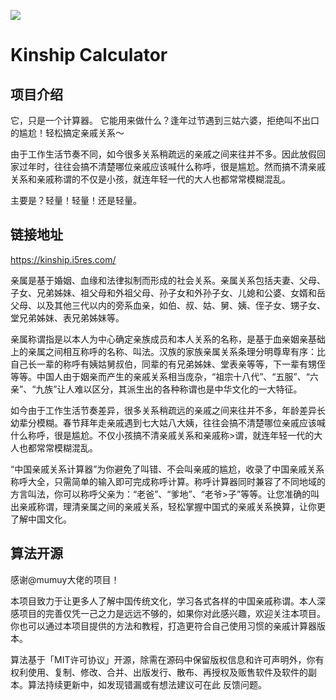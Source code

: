 
![](https://fastly.i5res.com/gh/pluginskers/cdn/2022/20221027101622.png)

# Kinship Calculator

## 项目介绍

它，只是一个计算器。
它能用来做什么？逢年过节遇到三姑六婆，拒绝叫不出口的尴尬！轻松搞定亲戚关系～

由于工作生活节奏不同，如今很多关系稍疏远的亲戚之间来往并不多。因此放假回家过年时，往往会搞不清楚哪位亲戚应该喊什么称呼，很是尴尬。然而搞不清亲戚关系和亲戚称谓的不仅是小孩，就连年轻一代的大人也都常常模糊混乱。

主要是？轻量！轻量！还是轻量。

## 链接地址

https://kinship.i5res.com/

亲属是基于婚姻、血缘和法律拟制而形成的社会关系。亲属关系包括夫妻、父母、子女、兄弟姊妹、祖父母和外祖父母、孙子女和外孙子女、儿媳和公婆、女婿和岳父母、以及其他三代以内的旁系血亲，如伯、叔、姑、舅、姨、侄子女、甥子女、堂兄弟姊妹、表兄弟姊妹等。

亲属称谓指是以本人为中心确定亲族成员和本人关系的名称，是基于血亲姻亲基础上的亲属之间相互称呼的名称、叫法。汉族的家族亲属关系条理分明尊卑有序：比自己长一辈的称呼有姨姑舅叔伯，同辈的有兄弟姊妹、堂表亲等等，下一辈有甥侄等等。中国人由于姻亲而产生的亲戚关系相当庞杂，“祖宗十八代”、“五服”、“六亲”、“九族”让人难以区分，其派生出的各种称谓也是中华文化的一大特征。

如今由于工作生活节奏差异，很多关系稍疏远的亲戚之间来往并不多，年龄差异长幼辈分模糊。春节拜年走亲戚遇到七大姑八大姨，往往会搞不清楚哪位亲戚应该喊什么称呼，很是尴尬。不仅小孩搞不清亲戚关系和亲戚称>谓，就连年轻一代的大人也都常常模糊混乱。

“中国亲戚关系计算器”为你避免了叫错、不会叫亲戚的尴尬，收录了中国亲戚关系称呼大全，只需简单的输入即可完成称呼计算。称呼计算器同时兼容了不同地域的方言叫法，你可以称呼父亲为：“老爸”、“爹地”、“老爷>子”等等。让您准确的叫出亲戚称谓，理清亲属之间的亲戚关系，轻松掌握中国式的亲戚关系换算，让你更了解中国文化。

## 算法开源

感谢@mumuy大佬的项目！

本项目致力于让更多人了解中国传统文化，学习各式各样的中国亲戚称谓。本人深感项目的完善仅凭一己之力是远远不够的，如果你对此感兴趣，欢迎关注本项目。你也可以通过本项目提供的方法和教程，打造更符合自己使用习惯的亲戚计算器版本。

算法基于「MIT许可协议」开源，除需在源码中保留版权信息和许可声明外，你有权利使用、复制、修改、合并、出版发行、散布、再授权及贩售软件及软件的副本。算法持续更新中，如发现错漏或有想法建议可在此 反馈问题。